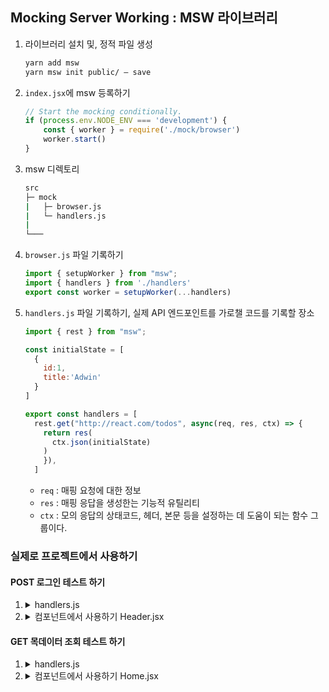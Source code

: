 ## Mocking Server Working : MSW 라이브러리 

1. 라이브러리 설치 및, 정적 파일 생성

    ```bash
    yarn add msw
    yarn msw init public/ — save
    ```

2. `index.jsx`에 msw 등록하기 

    ```jsx
    // Start the mocking conditionally.
    if (process.env.NODE_ENV === 'development') {
        const { worker } = require('./mock/browser')
        worker.start()
    }
    ```

3. msw 디렉토리 

    ```bash
    src
    ├─ mock
    |   ├─ browser.js
    |   └─ handlers.js
    |
    └───
    ```

4. `browser.js` 파일 기록하기

    ```jsx
    import { setupWorker } from "msw";
    import { handlers } from './handlers'
    export const worker = setupWorker(...handlers)
    ```

5. `handlers.js` 파일 기록하기, 실제 API 엔드포인트를 가로챌 코드를 기록할 장소 

    ```jsx
    import { rest } from "msw";

    const initialState = [
      {
        id:1,
        title:'Adwin'
      }
    ]

    export const handlers = [
      rest.get("http://react.com/todos", async(req, res, ctx) => {
        return res(
          ctx.json(initialState)
        )
        }),
      ]   
    ```

    - `req` : 매핑 요청에 대한 정보
    - `res` : 매핑 응답을 생성한는 기능적 유틸리티 
    - `ctx` : 모의 응답의 상태코드, 헤더, 본문 등을 설정하는 데 도움이 되는 함수 그룹이다. 

### 실제로 프로젝트에서 사용하기 

#### POST 로그인 테스트 하기 
1. 
    <details>
    <summary>handlers.js</summary>

        ```javascript 
        // 목데이터를 만들어주고 이를 입력받은 값과 비교했다. 
        export const headers = `Bearer qewrqewrqewrqewaaasdfa.12341234.as1324324`
        export const authinfo = {email : "test12", passward:"test12"}

        export const handlers = [
          // login - 로그인 체크 (성공, 이메일 틀렸을 때, 비밀번호 틀렸을 때)
          rest.post("/api/auth/login", async(req, res, ctx) => {
            const {email, passward} = await req.json()
            if (MockData.authinfo.email === email && MockData.authinfo.passward === passward) {
              return res(
                ctx.status(200),
                ctx.json({
                  success : true,
                  info : "message", // 반환값이 없을 때는 message, 반환값이 올때는 실제 데이터가 담겨진다.
                  error : null
                }),
                ctx.set("authorization", MockData.headers)
              );
            } else if (MockData.authinfo.email !== email) {
              return res(
                ctx.status(400),
                ctx.json({
                  success : false,
                  info : null,
                  error : "존재하지 않는 이메일입니다."
                }),
              );
            } else {
              return res(
                ctx.status(400),
                ctx.json({
                  success : false,
                  info : null,
                  error : "비밀번호가 틀렸습니다."
                }),
              );
            };
          })
        ]
        ```
    </details>

2. 
    <details>
    <summary>컴포넌트에서 사용하기 Header.jsx</summary>    

    ```javascript
    useEffect(()=> {
      async function authLogin () {
          try {
            const res = await axios.post(`/api/auth/login`, authinfo) // 로그인 성공
            // const res = await axios.post(`/api/auth/login`, {...authinfo, email:"asdf"}) // 이메일이 틀렸을 때
            // const res = await axios.post(`/api/auth/login`, {...authinfo, passward:"asdf"}) // 비밀번호가 틀렸을 때
            // document.cookie = `accessToken=${res.headers.authorization} path=/`
            console.log(res.headers.authorization)
          }
          catch (error) {
            console.log(error.response.data.error)
          }
      }
      authLogin()
    },[])
    ```
    </details>

#### GET 목데이터 조회 테스트 하기  

1. 
    <details>
    <summary>handlers.js</summary>    

    ```javascript 
    export const jobDetailMorkData = [
      {
        id : 1234234,
        companyname : '라인',
        title : '라인 새로운 개발자 구합니다',
        location : '서울시 서초구',
        recuritPeriod : 'YYYY.MM.DD',
        salary : 100000000,
        createAt : "XXXX-XX-XXT11:08:57.152015",
        managerName : "홍길동",
        managerEmail : "manager123@naver.com",
        recruitmentPersonNum : 1
      },
   ]

    export const handlers = [
      rest.get("/api/homestories", async(req, res, ctx) => {
        return res(
          ctx.status(200),
          ctx.json({
            success : false,
            info : MockData.jobDetailMorkData,
            error : null
          }),
        );
      }),
    ]  
    ```
    </details>


2. 
    <details>
    <summary>컴포넌트에서 사용하기 Home.jsx</summary>    

    ```javascript 
    useEffect(()=>{
      async function getStoriesInfo() {
        try {
          const res = await axios.get(`/api/homestories`)
          console.log(res.data.info)
          setHomeDataStories(res.data.info)
        } catch (error) {
          console.log("데이터를 불러오지 못했습니다")
        }
      }
      getStoriesInfo()
    },[])
    ```
    </details>